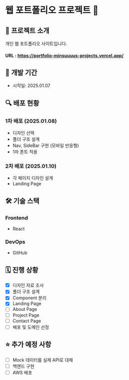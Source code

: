 # 웹 포트폴리오 프로젝트 🚀

## 📝 프로젝트 소개

개인 웹 포트폴리오 사이트입니다.

#### URL : https://portfolio-minsuuuus-projects.vercel.app/

## 📅 개발 기간

- 시작일: 2025.01.07

## 🔍 배포 현황

### 1차 배포 (2025.01.08)

- 디자인 선택
- 폴더 구조 설계
- Nav, SideBar 구현 (모바일 반응형)
- 1차 폰트 적용

### 2차 배포 (2025.01.10)
- 각 페이지 디자인 설계
- Landing Page

## 🛠 기술 스택

### Frontend

- React

### DevOps

- GitHub

## 🗓️ 진행 상황

- [x] 디자인 자료 조사
- [x] 폴더 구조 설계
- [x] Component 분리
- [x] Landing Page
- [ ] About Page
- [ ] Project Page
- [ ] Contact Page
- [ ] 배포 및 도메인 선정

## ⭐ 추가 예정 사항

- [ ] Mock 데이터를 실제 API로 대체
- [ ] 백엔드 구현
- [ ] AWS 배포
